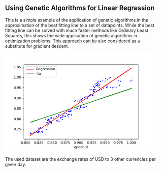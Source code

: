 ## Using Genetic Algorithms for Linear Regression
This is a simple example of the application of genetic algorithms in the approximation of the best fitting line to a set of datapoints. While the best fitting line can be solved with much faster methods like Ordinary Least Squares, this shows the wide application of genetic algorithms in optimization problems. This approach can be also considered as a substitute for gradient descent.

![Animation of convergence](ga_regression.gif)

The used dataset are the exchange rates of USD to 3 other currencies per given day.
